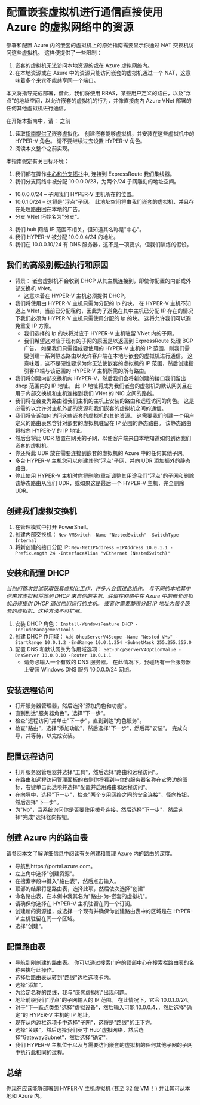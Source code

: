 # <a name="configuring-nested-vms-to-communicate-directly-with-resources-in-an-azure-virtual-network"></a>配置嵌套虚拟机进行通信直接使用 Azure 的虚拟网络中的资源
部署和配置 Azure 内的嵌套的虚拟机上的原始指南需要显示你通过 NAT 交换机访问这些虚拟机。 这样便提供了一些限制：

1. 嵌套的虚拟机无法访问本地资源的或在 Azure 虚拟网络内。
2. 在本地资源或在 Azure 中的资源只能访问嵌套的虚拟机通过一个 NAT，这意味着多个来宾不能共享同一个端口。

本文将指导完成部署，借此，我们将使用 RRAS，某些用户定义的路由，以及"浮点"的地址空间，以允许嵌套的虚拟机的行为，并像直接向内 Azure VNet 部署的任何其他虚拟机进行通信。 

在开始本指南中，请： 之前
1. 读取[指南提供了](https://docs.microsoft.com/en-us/azure/virtual-machines/windows/nested-virtualization)嵌套虚拟化、 创建嵌套能够虚拟机，并安装在这些虚拟机中的 HYPER-V 角色。 请不要继续过去设置 HYPER-V 角色。
2. 阅读本文整个之前实现。

本指南假定有关目标环境：
1. 我们都在操作[中心和分支拓扑](https://docs.microsoft.com/en-us/azure/architecture/reference-architectures/hybrid-networking/hub-spoke)中, 连接到 ExpressRoute 我们集线器。
2. 我们分支网络中被分配 10.0.0.0/23，为两个/24 子网雕刻的地址空间。
  * 10.0.0.0/24 – 子网我们 HYPER-V 主机所在的位置。
  * 10.0.1.0/24 – 这将是"浮点"子网。 此地址空间将由我们嵌套的虚拟机，并且存在处理路由回在本地的广告。
  * 分支 VNet 巧妙名为"分支"。
3. 我们 hub 网络 IP 范围不相关，但知道其名称是"中心"。
4. 我们 HYPER-V 被分配 10.0.0.4/24 的地址。
5. 我们在 10.0.0.10/24 有 DNS 服务器，这不是一项要求，但我们演练的假设。 
 
## <a name="high-level-overview-of-what-were-doing-and-why"></a>我们的高级别概述执行和原因

* 背景： 嵌套虚拟机不会收到 DHCP 从其主机连接到，即使你配置的内部或外部交换机 VNet。 
  * 这意味着在 HYPER-V 主机必须提供 DHCP。
* 我们将使用由 HYPER-V 主机只需为分配的 Ip 的块。  在 HYPER-V 主机不知道上 VNet，当前已分配租约，因此为了避免在其中主机已分配 IP 存在的情况下我们必须为 HYPER-V 主机只需使用分配的 Ip 的块。 这将允许我们可以避免重复 IP 方案。 
  * 我们选择的 Ip 的块将对应于 HYPER-V 主机驻留 VNet 内的子网。
  * 我们希望这对应于现有的子网的原因是以返回到 ExpressRoute 处理 BGP 广告。 如果我们只需组成要使用的 HYPER-V 主机的 IP 范围，则我们需要创建一系列静态路由以允许客户端在本地与嵌套的虚拟机进行通信。 这意味着，这不是硬性要求为你无法使嵌套的虚拟机的 IP 范围，然后创建指引客户端与该范围的 HYPER-V 主机所需的所有路由。
* 我们将创建内部交换机内 HYPER-V，然后我们会将新创建的接口我们留出 dhcp 范围内的 IP 地址。 此 IP 地址将成为我们嵌套的虚拟机的默认网关且在用于内部交换机和主机连接到我们 VNet 的 NIC 之间的路线。
* 我们将在会变为路由器我们主机的主机上安装的路由和远程访问的角色。  这是必需的以允许对主机外部的资源和我们嵌套的虚拟机之间的通信。
* 我们将告诉如何访问这些嵌套的虚拟机的其他资源。 这需要我们创建一个用户定义的路由表包含针对嵌套的虚拟机驻留在 IP 范围的静态路由。 该静态路由将指向 HYPER-V 的 IP 地址。
* 然后会将此 UDR 放置在网关的子网，以便客户端来自本地知道如何到达我们嵌套的虚拟机。
* 你还将此 UDR 放在需要连接到嵌套的虚拟机的 Azure 中的任何其他子网。
* 多台 HYPER-V 主机您可以创建其他"浮点"子网，并向 UDR 添加额外的静态路由。
* 停止使用 HYPER-V 主机时你将删除/重新调整其用途我们"浮点"的子网和删除该静态路由从我们 UDR，或如果这是最后一个 HYPER-V 主机，完全删除 UDR。
 
## <a name="creating-our-virtual-switch"></a>创建我们虚拟交换机
1. 在管理模式中打开 PowerShell。
2. 创建内部交换机： `New-VMSwitch -Name "NestedSwitch" -SwitchType Internal`
3. 将新创建的接口分配 IP: `New-NetIPAddress –IPAddress 10.0.1.1 -PrefixLength 24 -InterfaceAlias "vEthernet (NestedSwitch)"`
 
## <a name="install-and-configure-dhcp"></a>安装和配置 DHCP
*当他们首次尝试获取嵌套虚拟化工作，许多人会错过此组件。 与不同的本地其中你来宾虚拟机将收到 DHCP 来自你的主机，驻留在网络中在 Azure 中的嵌套虚拟机必须提供 DHCP 通过他们运行的主机。 或者你需要静态分配 IP 地址为每个嵌套的虚拟机，这种方法不可扩展。*

1. 安装 DHCP 角色： `Install-WindowsFeature DHCP -IncludeManagementTools`
2. 创建 DHCP 作用域： `Add-DhcpServerV4Scope -Name "Nested VMs" -StartRange 10.0.1.2 -EndRange 10.0.1.254 -SubnetMask 255.255.255.0`
3. 配置 DNS 和默认网关为作用域选项： `Set-DhcpServerV4OptionValue -DnsServer 10.0.0.10 -Router 10.0.1.1`
    * 请务必输入一个有效的 DNS 服务器。 在此情况下，我碰巧有一台服务器上安装 Windows DNS 服务 10.0.0.0/24 网络。
 
## <a name="installing-remote-access"></a>安装远程访问
* 打开服务器管理器，然后选择"添加角色和功能"。
* 直到到达"服务器角色"，选择"下一步"。
* 检查"远程访问"并单击"下一步"，直到到达"角色服务"。
* 检查"路由"，选择"添加功能"，然后选择"下一步"，然后再"安装"。 完成向导，并等待，以完成安装。
 
## <a name="configuring-remote-access"></a>配置远程访问
* 打开服务器管理器并选择"工具"，然后选择"路由和远程访问"。
* 在路由和远程访问管理面板的右侧你将看到与你的服务器名称在它旁边的图标，右键单击此选项并选择"配置并启用路由和远程访问"。
* 在向导中，选择"下一步"，检查"两个专用网络之间的安全连接"，径向按钮，然后选择"下一步"。
* 为"No"，当系统询问你是否要使用拨号连接，然后选择"下一步"，然后选择"完成"选择径向按钮。
 
## <a name="creating-a-route-table-within-azure"></a>创建 Azure 内的路由表
请参阅[本文](https://docs.microsoft.com/en-us/azure/virtual-network/tutorial-create-route-table-portal)了解详细信息中阅读有关创建和管理 Azure 内的路由的深度。 
* 导航到https://portal.azure.com。
* 左上角中选择"创建资源"。
* 在搜索字段中键入"路由表"，然后点击输入。
* 顶部的结果将是路由表，选择此项，然后依次选择"创建"
* 命名路由表，在本例中我其名为"路由-为-嵌套的虚拟机"。
* 请确保你选择在 HYPER-V 主机驻留在同一个订阅。
* 创建新的资源组，或选择一个现有并确保你创建路由表中的区域是在 HYPER-V 主机驻留在同一个区域。
* 选择"创建"。
 
## <a name="configuring-the-route-table"></a>配置路由表
* 导航到刚创建的路由表。 你可以通过搜索门户的顶部中心在搜索栏路由表的名称来执行此操作。
* 选择后路由表从转到"路线"边栏选项卡内。
* 选择"添加"。
* 为给定名称的路线，我与"嵌套虚拟机"出现问题。
* 地址前缀我们"浮点"的子网输入的 IP 范围。 在此情况下，它会 10.0.1.0/24。
* 对于"下一跃点类型"选择"虚拟设备"，然后输入可能 10.0.0.4，，然后选择"确定"的 HYPER-V 主机的 IP 地址。
* 现在从内边栏选项卡中选择"子网"，这将是"路线"的正下方。
* 选择"关联"，然后选择我们英寸 Hub"虚拟网络，然后选择"GatewaySubnet"，然后选择"确定"。
* 我们 HYPER-V 主机位于以及与需要访问嵌套的虚拟机的任何其他子网的子网中执行此相同的过程。
 
## <a name="conclusion"></a>总结
你现在应该能够部署到 HYPER-V 主机虚拟机 (甚至 32 位 VM ！) 并让其可从本地和 Azure 内。
